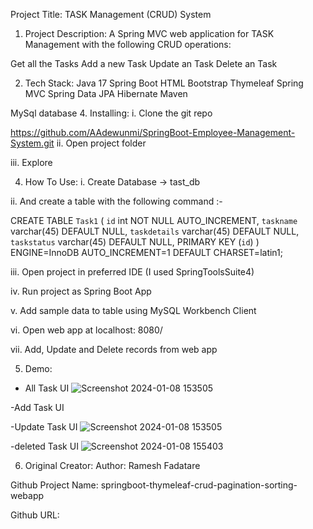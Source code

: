 Project Title:
TASK Management (CRUD) System

1. Project Description:
A Spring MVC web application for TASK Management with the following CRUD operations:

Get all the Tasks
Add a new Task
Update an Task
Delete an Task


2. Tech Stack:
Java 17
Spring Boot
HTML
Bootstrap
Thymeleaf
Spring MVC
Spring Data JPA
Hibernate
Maven

MySql database
4. Installing:
i. Clone the git repo

https://github.com/AAdewunmi/SpringBoot-Employee-Management-System.git
ii. Open project folder

iii. Explore

4. How To Use:
i. Create Database -> tast_db

ii. And create a table with the following command :-

CREATE TABLE `Task1` (
  `id` int NOT NULL AUTO_INCREMENT,
  `taskname` varchar(45) DEFAULT NULL,
  `taskdetails` varchar(45) DEFAULT NULL,
  `taskstatus` varchar(45) DEFAULT NULL,
  PRIMARY KEY (`id`)
) ENGINE=InnoDB AUTO_INCREMENT=1 DEFAULT CHARSET=latin1;


iii. Open project in preferred IDE (I used SpringToolsSuite4)

iv.  Run project as Spring Boot App

v. Add sample data to table using MySQL Workbench Client

vi. Open web app at localhost: 8080/

vii. Add, Update and Delete records from web app

5. Demo:
- All Task UI
![Screenshot 2024-01-08 153505](https://github.com/Chetan090302/Springboot-API/assets/134623805/8e99966f-93b8-4da6-b17d-979e76920420)

-Add Task UI

-Update Task UI
![Screenshot 2024-01-08 153505](https://github.com/Chetan090302/Springboot-API/assets/134623805/8e99966f-93b8-4da6-b17d-979e76920420)

-deleted Task UI
![Screenshot 2024-01-08 155403](https://github.com/Chetan090302/Springboot-API/assets/134623805/c753c503-3e74-4fa8-b228-ce53a67f7cdf)



6. Original Creator:
Author: Ramesh Fadatare

Github Project Name: springboot-thymeleaf-crud-pagination-sorting-webapp

Github URL: 
